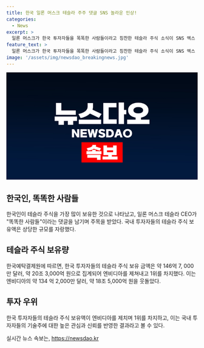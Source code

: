 ```yaml
---
title: 한국 일론 머스크 테슬라 주주 댓글 SNS 놀라운 인상!
categories:
  - News
excerpt: >
  일론 머스크가 한국 투자자들을 똑똑한 사람들이라고 칭찬한 테슬라 주식 소식이 SNS 엑스 테슬라코노믹스를 통해 전해졌다. 한국인들이 테슬라 주식을 가장 많이 보유하고 있어 일론 머스크가 이에 대한 칭찬을 전했다. 해당 내용은 한국예탁결제원에 따르면 국내 투자자들의 테슬라 주식 보유 금액이 20조 3,000억 원으로 집계돼, 엔비디아 주식을 제쳐놓고 1위 자리를 차지했다. 인공지능(AI) 칩 선두 주자 엔비디아는 약 18조 5,000억 원의 보유 금액을 기록했다. 이런 소식은 한국 내에서 큰 화제를 모으며 해당 게시물은 25만회 이상 조회됐다.
feature_text: >
  일론 머스크가 한국 투자자들을 똑똑한 사람들이라고 칭찬한 테슬라 주식 소식이 SNS 엑스 테슬라코노믹스를 통해 전해졌다. 한국인들이 테슬라 주식을 가장 많이 보유하고 있어 일론 머스크가 이에 대한 칭찬을 전했다. 해당 내용은 한국예탁결제원에 따르면 국내 투자자들의 테슬라 주식 보유 금액이 20조 3,000억 원으로 집계돼, 엔비디아 주식을 제쳐놓고 1위 자리를 차지했다. 인공지능(AI) 칩 선두 주자 엔비디아는 약 18조 5,000억 원의 보유 금액을 기록했다. 이런 소식은 한국 내에서 큰 화제를 모으며 해당 게시물은 25만회 이상 조회됐다.
image: '/assets/img/newsdao_breakingnews.jpg'
---
```


<p><img src="/assets/img/newsdao_breakingnews.jpg" alt="koreaapp 속보" /></p>

<h2 data-ke-size="size26">한국인, 똑똑한 사람들</h2>

<p data-ke-size="size16">한국인이 테슬라 주식을 가장 많이 보유한 것으로 나타났고, 일론 머스크 테슬라 CEO가 "똑똑한 사람들"이라는 댓글을 남기며 주목을 받았다. 국내 투자자들의 테슬라 주식 보유액은 상당한 규모를 자랑했다.</p>

<h2 data-ke-size="size26">테슬라 주식 보유량</h2>

<p data-ke-size="size16">한국예탁결제원에 따르면, 한국 투자자들의 테슬라 주식 보유 금액은 약 146억 7, 000만 달러, 약 20조 3,000억 원으로 집계되어 엔비디아를 제쳐내고 1위를 차지했다. 이는 엔비디아의 약 134 억 2,000만 달러, 약 18조 5,000억 원을 웃돌았다.</p>

<h2 data-ke-size="size26">투자 우위</h2>

<p data-ke-size="size16">한국 투자자들의 테슬라 주식 보유액이 엔비디아를 제치며 1위를 차지하고, 이는 국내 투자자들의 기술주에 대한 높은 관심과 신뢰를 반영한 결과라고 볼 수 있다.</p>
실시간 뉴스 속보는, <a href="https://newsdao.kr" rel="dofollow">https://newsdao.kr</a>


